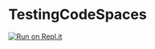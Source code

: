 # TestingCodeSpaces

[![Run on Repl.it](https://repl.it/badge/github/EMartinezDevelopment/TestingCodeSpaces)](https://repl.it/github/EMartinezDevelopment/TestingCodeSpaces)
